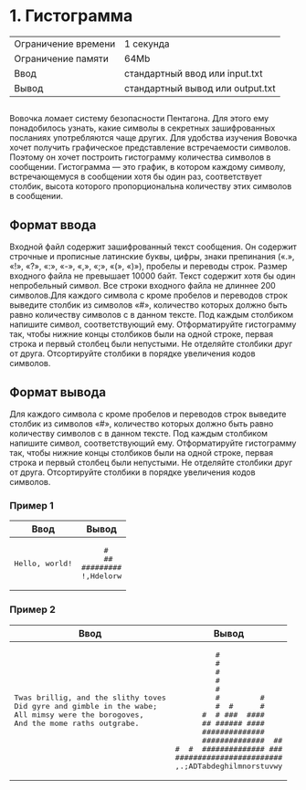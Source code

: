 <div class="problem-statement">
   <div class="header">
      <h1 class="title">1. Гистограмма</h1>
      <table>
         <tr class="time-limit">
            <td class="property-title">Ограничение времени</td>
            <td>1&nbsp;секунда</td>
         </tr>
         <tr class="memory-limit">
            <td class="property-title">Ограничение памяти</td>
            <td>64Mb</td>
         </tr>
         <tr class="input-file">
            <td class="property-title">Ввод</td>
            <td colspan="1">стандартный ввод или input.txt</td>
         </tr>
         <tr class="output-file">
            <td class="property-title">Вывод</td>
            <td colspan="1">стандартный вывод или output.txt</td>
         </tr>
      </table>
   </div>
   <h2></h2>
   <div class="legend"><span style="">
         <p>Вовочка ломает систему безопасности Пентагона. Для этого ему понадобилось узнать, какие символы в секретных зашифрованных
            посланиях употребляются чаще других. Для удобства изучения Вовочка хочет получить графическое представление встречаемости
            символов. Поэтому он хочет построить гистограмму количества символов в сообщении. Гистограмма&nbsp;&mdash; это график, в котором каждому символу, встречающемуся в сообщении хотя бы один раз, соответствует столбик, высота которого
            пропорциональна количеству этих символов в сообщении.
         </p></span></div>
   <h2>Формат ввода</h2>
   <div class="input-specification"><span style="">
         <p>Входной файл содержит зашифрованный текст сообщения. Он содержит строчные и прописные латинские буквы, цифры, знаки препинания
            (&laquo;.&raquo;, &laquo;!&raquo;, &laquo;?&raquo;, &laquo;:&raquo;, &laquo;-&raquo;, &laquo;,&raquo;, &laquo;;&raquo;, &laquo;(&raquo;, &laquo;)&raquo;), пробелы и переводы строк. Размер входного файла не превышает 10000 байт. Текст содержит хотя бы один непробельный символ.
            Все строки входного файла не длиннее 200 символов.Для каждого символа c кроме пробелов и переводов строк выведите столбик
            из символов «#», количество которых должно быть равно количеству символов c в данном тексте. Под каждым столбиком напишите
            символ, соответствующий ему. Отформатируйте гистограмму так, чтобы нижние концы столбиков были на одной строке, первая строка
            и первый столбец были непустыми. Не отделяйте столбики друг от друга. Отсортируйте столбики в порядке увеличения кодов символов.
         </p></span></div>
   <h2>Формат вывода</h2>
   <div class="output-specification"><span style="">
         <p>Для каждого символа c кроме пробелов и переводов строк выведите столбик из символов &laquo;#&raquo;, количество которых должно быть равно количеству символов c в данном тексте. Под каждым столбиком напишите символ, соответствующий
            ему. Отформатируйте гистограмму так, чтобы нижние концы столбиков были на одной строке, первая строка и первый столбец были
            непустыми. Не отделяйте столбики друг от друга. Отсортируйте столбики в порядке увеличения кодов символов.
         </p></span></div>
   <h3>Пример 1</h3>
   <table class="sample-tests">
      <thead>
         <tr>
            <th>Ввод</th>
            <th>Вывод</th>
         </tr>
      </thead>
      <tbody>
         <tr>
            <td><pre>Hello, world!
</pre></td>
            <td><pre>     #   
     ##  
#########
!,Hdelorw
</pre></td>
         </tr>
      </tbody>
   </table>
   <h3>Пример 2</h3>
   <table class="sample-tests">
      <thead>
         <tr>
            <th>Ввод</th>
            <th>Вывод</th>
         </tr>
      </thead>
      <tbody>
         <tr>
            <td><pre>Twas brillig, and the slithy toves
Did gyre and gimble in the wabe;
All mimsy were the borogoves,
And the mome raths outgrabe.
</pre></td>
            <td><pre>         #              
         #              
         #              
         #              
         #              
         #         #    
         #  #      #    
      #  # ###  ####    
      ## ###### ####    
      ##############    
      ##############  ##
#  #  ############## ###
########################
,.;ADTabdeghilmnorstuvwy
</pre></td>
         </tr>
      </tbody>
   </table>
</div></div>
